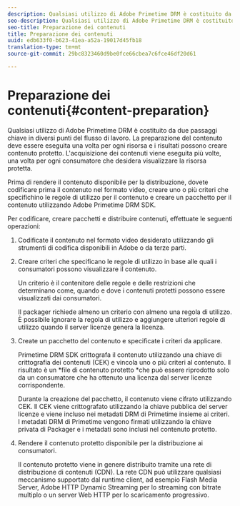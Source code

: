 ```yaml
---
description: Qualsiasi utilizzo di Adobe Primetime DRM è costituito da due passaggi chiave in diversi punti del flusso di lavoro. La preparazione del contenuto deve essere eseguita una volta per ogni risorsa e i risultati possono creare contenuto protetto. L'acquisizione dei contenuti viene eseguita più volte, una volta per ogni consumatore che desidera visualizzare la risorsa protetta.
seo-description: Qualsiasi utilizzo di Adobe Primetime DRM è costituito da due passaggi chiave in diversi punti del flusso di lavoro. La preparazione del contenuto deve essere eseguita una volta per ogni risorsa e i risultati possono creare contenuto protetto. L'acquisizione dei contenuti viene eseguita più volte, una volta per ogni consumatore che desidera visualizzare la risorsa protetta.
seo-title: Preparazione dei contenuti
title: Preparazione dei contenuti
uuid: edb633f0-b623-41ea-a52a-19017d45fb18
translation-type: tm+mt
source-git-commit: 29bc8323460d9be0fce66cbea7c6fce46df20d61

---
```



# Preparazione dei contenuti{#content-preparation}

Qualsiasi utilizzo di Adobe Primetime DRM è costituito da due passaggi chiave in diversi punti del flusso di lavoro. La preparazione del contenuto deve essere eseguita una volta per ogni risorsa e i risultati possono creare contenuto protetto. L&#39;acquisizione dei contenuti viene eseguita più volte, una volta per ogni consumatore che desidera visualizzare la risorsa protetta.

Prima di rendere il contenuto disponibile per la distribuzione, dovete codificare prima il contenuto nel formato video, creare uno o più criteri che specifichino le regole di utilizzo per il contenuto e creare un pacchetto per il contenuto utilizzando Adobe Primetime DRM SDK.

Per codificare, creare pacchetti e distribuire contenuti, effettuate le seguenti operazioni:

1. Codificate il contenuto nel formato video desiderato utilizzando gli strumenti di codifica disponibili in Adobe o da terze parti.
1. Creare criteri che specificano le regole di utilizzo in base alle quali i consumatori possono visualizzare il contenuto.

   Un criterio è il contenitore delle regole e delle restrizioni che determinano come, quando e dove i contenuti protetti possono essere visualizzati dai consumatori.

   Il packager richiede almeno un criterio con almeno una regola di utilizzo. È possibile ignorare la regola di utilizzo e aggiungere ulteriori regole di utilizzo quando il server licenze genera la licenza.

1. Create un pacchetto del contenuto e specificate i criteri da applicare.

   Primetime DRM SDK crittografa il contenuto utilizzando una chiave di crittografia dei contenuti (CEK) e vincola uno o più criteri al contenuto. Il risultato è un *file di contenuto protetto *che può essere riprodotto solo da un consumatore che ha ottenuto una licenza dal server licenze corrispondente.

   Durante la creazione del pacchetto, il contenuto viene cifrato utilizzando CEK. Il CEK viene crittografato utilizzando la chiave pubblica del server licenze e viene incluso nei metadati DRM di Primetime insieme ai criteri. I metadati DRM di Primetime vengono firmati utilizzando la chiave privata di Packager e i metadati sono inclusi nel contenuto protetto.

1. Rendere il contenuto protetto disponibile per la distribuzione ai consumatori.

   Il contenuto protetto viene in genere distribuito tramite una rete di distribuzione di contenuti (CDN). La rete CDN può utilizzare qualsiasi meccanismo supportato dal runtime client, ad esempio Flash Media Server, Adobe HTTP Dynamic Streaming per lo streaming con bitrate multiplo o un server Web HTTP per lo scaricamento progressivo.


